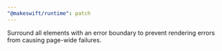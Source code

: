 ```yaml
---
"@makeswift/runtime": patch
---
```


Surround all elements with an error boundary to prevent rendering errors from causing page-wide failures.
